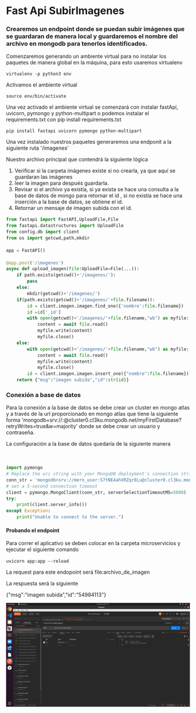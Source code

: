 # Fast Api SubirImagenes

### Crearemos un endpoint donde se puedan subir imágenes que se guardaran de manera local y guardaremos el nombre del archivo en mongodb para tenerlos identificados. 

Comenzaremos generando un ambiente virtual para no instalar los paquetes de manera global en la máquina, para esto usaremos virtualenv

    virtualenv -p python3 env
Activamos el ambiente virtual 

    source env/bin/activate

Una vez activado el ambiente virtual se comenzará con instalar fastApi, uvicorn, pymongo y python-multipart o podemos instalar el requirements.txt con pip install requirements.txt


    pip install fastapi uvicorn pymongo python-multipart


Una vez instalado nuestros paquetes generaremos una endponit a la siguiente ruta '/imagenes'

Nuestro archivo principal que contendrá la siguiente lógica 
1. Verificar si la carpeta imágenes existe si no crearla, ya que aquí se guardaran las imágenes
2. leer la imagen para después guardarla.
3. Revisar si el archivo ya existía, si ya exista se hace una consulta a la base de datos  de mongo para retornar el id , si no existía se hace una inserción a la base de datos, se obtiene el id.
4. Retornar un mensaje de imagen subida con el id.


```python
from fastapi import FastAPI,UploadFile,File
from fastapi.datastructures import UploadFile
from config.db import client
from os import getcwd,path,mkdir

app = FastAPI()

@app.post('/imagenes')
async def upload_imagen(file:UploadFile=File(...)):
    if path.exists(getcwd()+'/imagenes/'):
        pass
    else:
        mkdir(getcwd()+'/imagenes/')
    if(path.exists(getcwd()+'/imagenes/'+file.filename)):
        id = client.imagen.imagen.find_one({'nombre':file.filename})
        id =id['_id']
        with open(getcwd()+'/imagenes/'+file.filename,"wb") as myfile:
            content = await file.read()
            myfile.write(content)
            myfile.close()
    else:
        with open(getcwd()+'/imagenes/'+file.filename,"wb") as myfile:
            content = await file.read()
            myfile.write(content)
            myfile.close()
        id = client.imagen.imagen.insert_one({"nombre":file.filename}).inserted_id
    return {"msg":"imagen subida","id":str(id)}
```

### Conexión a base de datos
Para la conexión a la base de datos se debe crear un cluster en mongo atlas y a través de 
la url proporcionado en mongo atlas que tiene la siguiente forma  'mongodb+srv://<username>:<password>@cluster0.cl3ku.mongodb.net/myFirstDatabase?retryWrites=true&w=majority'
donde se debe crear un usuario y contraseña. 

La configuración a la base de datos quedaría de la siguiente manera 
```python


import pymongo
# Replace the uri string with your MongoDB deployment's connection string.
conn_str = 'mongodb+srv://mern_user:S7tNE4ahVRZqr8Lu@cluster0.cl3ku.mongodb.net/'
# set a 5-second connection timeout
client = pymongo.MongoClient(conn_str, serverSelectionTimeoutMS=5000)
try:
    print(client.server_info())
except Exception:
    print("Unable to connect to the server.")
```
#### Probando el endpoint 
Para correr el aplicativo se deben colocar en la carpeta microservicios y ejecutar el siguiente comando 


`uvicorn app:app --reload`

La request para este endopoint será 
		file:archivo_de_imagen

La respuesta será la siguiente 

{"msg":"imagen subida","id":"54984113"}



![respuesta](./respuesta/respuesta.png)


